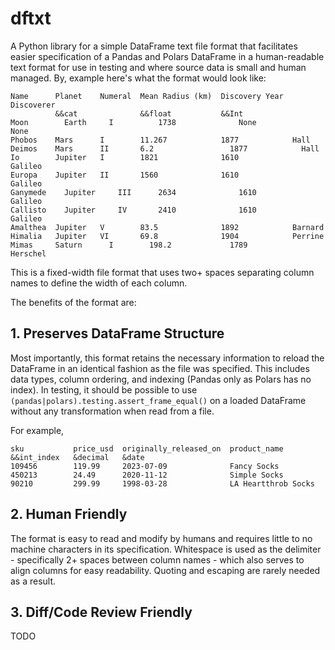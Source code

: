 # dftxt

A Python library for a simple DataFrame text file format that facilitates easier
specification of a Pandas and Polars DataFrame in a human-readable text format for
use in testing and where source data is small and human managed. By, example here's
what the format would look like:

```
Name      Planet    Numeral  Mean Radius (km)  Discovery Year  Discoverer
          &&cat              &&float           &&Int
Moon 	    Earth 	  I  	     1738 	           None            None
Phobos 	  Mars 	    I 	     11.267            1877            Hall
Deimos 	  Mars 	    II       6.2 	             1877 	         Hall
Io 	      Jupiter   I        1821              1610 	         Galileo
Europa 	  Jupiter   II 	     1560              1610 	         Galileo
Ganymede 	Jupiter 	III      2634 	           1610  	         Galileo
Callisto 	Jupiter 	IV 	     2410 	   	       1610            Galileo
Amalthea  Jupiter   V        83.5              1892            Barnard
Himalia   Jupiter   VI       69.8              1904            Perrine
Mimas 	  Saturn 	  I        198.2             1789            Herschel
```

This is a fixed-width file format that uses two+ spaces separating column names to
define the width of each column.

The benefits of the format are:

## 1. Preserves DataFrame Structure

Most importantly, this format retains the necessary information to reload the DataFrame
in an identical fashion as the file was specified. This includes data types, column
ordering, and indexing (Pandas only as Polars has no index). In testing, it should be
possible to use `(pandas|polars).testing.assert_frame_equal()` on a loaded DataFrame
without any transformation when read from a file.

For example,

```
sku           price_usd  originally_released_on  product_name
&&int_index   &decimal   &date
109456        119.99     2023-07-09              Fancy Socks
450213        24.49      2020-11-12              Simple Socks
90210         299.99     1998-03-28              LA Heartthrob Socks
```

## 2. Human Friendly

The format is easy to read and modify by humans and requires little to no machine
characters in its specification. Whitespace is used as the delimiter - specifically
2+ spaces between column names - which also serves to align columns for easy
readability. Quoting and escaping are rarely needed as a result.

## 3. Diff/Code Review Friendly

TODO
